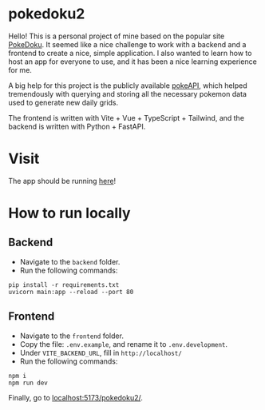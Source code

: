 # pokedoku2
Hello! This is a personal project of mine based on the popular site [PokeDoku](https://pokedoku.com/). It seemed like a nice challenge to work with a backend and a frontend to create a nice, simple application. I also wanted to learn how to host an app for everyone to use, and it has been a nice learning experience for me.

A big help for this project is the publicly available [pokeAPI](https://pokeapi.co/), which helped tremendously with querying and storing all the necessary pokemon data used to generate new daily grids.

The frontend is written with Vite + Vue + TypeScript + Tailwind, and the backend is written with Python + FastAPI.

# Visit
The app should be running [here](https://juules32.github.io/pokedoku2/)!

# How to run locally
## Backend
- Navigate to the `backend` folder.
- Run the following commands:
```
pip install -r requirements.txt
uvicorn main:app --reload --port 80
```

## Frontend
- Navigate to the `frontend` folder.
- Copy the file: `.env.example`, and rename it to `.env.development`.
- Under `VITE_BACKEND_URL`, fill in `http://localhost/`
- Run the following commands:
```
npm i
npm run dev
```

Finally, go to [localhost:5173/pokedoku2/](http://localhost:5173/pokedoku2/).
